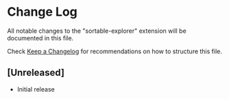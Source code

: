 # Change Log

All notable changes to the "sortable-explorer" extension will be documented in this file.

Check [Keep a Changelog](http://keepachangelog.com/) for recommendations on how to structure this file.

## [Unreleased]

- Initial release